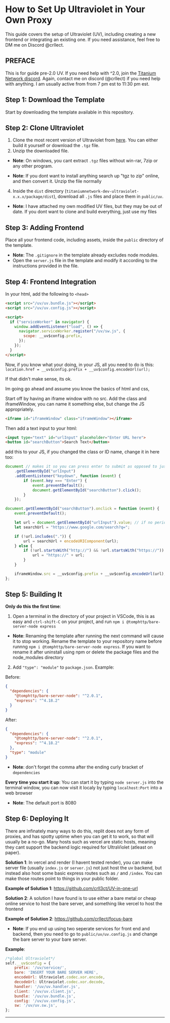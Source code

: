 # How to Set Up Ultraviolet in Your Own Proxy

This guide covers the setup of Ultraviolet (UV), including creating a new frontend or integrating an existing one. If you need assistance, feel free to DM me on Discord @crllect.

## PREFACE

This is for guide pre-2.0 UV. If you need help with ^2.0, join the [Titanium Network discord](https://discord.gg/unblock). Again, contact me on discord (@crllect) if you need help with anything. I am usually active from from 7 pm est to 11:30 pm est.

## Step 1: Download the Template

Start by downloading the template available in this repository.

## Step 2: Clone Ultraviolet

1. Clone the most recent version of Ultraviolet from [here](https://github.com/titaniumnetwork-dev/Ultraviolet/releases). You can either build it yourself or download the `.tgz` file.
2. Unzip the downloaded file.
   
- **Note**: On windows, you cant extract `.tgz` files without win-rar, 7zip or any other program.
  
- **Note**: If you dont want to install anything search up "tgz to zip" online, and then convert it. Unzip the file normally
  
4. Inside the `dist` directory (`titaniumnetwork-dev-ultraviolet-x.x.x/package/dist`), download all `.js` files and place them in `public/uv`.

- **Note**: I have attached my own modified UV files, but they may be out of date. If you dont want to clone and build everything, just use my files

## Step 3: Adding Frontend

Place all your frontend code, including assets, inside the `public` directory of the template.

- **Note**: The `.gitignore` in the template already excludes node modules.
- Open the `server.js` file in the template and modify it according to the instructions provided in the file.

## Step 4: Frontend Integration

In your html, add the following to `<head>`
```html
<script src="/uv/uv.bundle.js"></script>
<script src="/uv/uv.config.js"></script>

<script>
  if ("serviceWorker" in navigator) {
    window.addEventListener("load", () => {
      navigator.serviceWorker.register("/uv/sw.js", {
        scope: __uv$config.prefix,
      });
    });
  }
</script>
```

Now, if you know what your doing, in your JS, all you need to do is this:
`location.href = __uv$config.prefix + __uv$config.encodeUrl(url);`

If that didn't make sense, its ok.

Im going go ahead and assume you know the basics of html and css,

Start off by having an iframe window with no src. Add the class and iframeWindow, you can name it something else, but change the JS appropriately.
```html
<iframe id="iframeWindow" class="iframeWindow"></iframe>
```

Then add a text input to your html:
```html
<input type="text" id="urlInput" placeholder="Enter URL here">
<button id="searchButton">Search Text</button>
```

add this to your JS, if you changed the class or ID name, change it in here too:
```js
document // makes it so you can press enter to submit as opposed to just being able to press a button
    .getElementById("urlInput")
    .addEventListener("keydown", function (event) {
        if (event.key === "Enter") {
            event.preventDefault();
            document.getElementById("searchButton").click();
        }
    });

document.getElementById("searchButton").onclick = function (event) {
    event.preventDefault();

    let url = document.getElementById("urlInput").value; // if no periods are detected in the input, search google instead
    let searchUrl = "https://www.google.com/search?q=";

    if (!url.includes(".")) {
        url = searchUrl + encodeURIComponent(url);
    } else {
        if (!url.startsWith("http://") && !url.startsWith("https://")) { // if no http or https is detected, add https automatically
            url = "https://" + url;
        }
    }

    iframeWindow.src = __uv$config.prefix + __uv$config.encodeUrl(url);
};
```

## Step 5: Building It

**Only do this the first time**:
1. Open a terminal in the directory of your project in VSCode, this is as easy and `ctrl-shift-C` on your project, and run `npm i @tomphttp/bare-server-node express`

- **Note**: Renaming the template after running the next command will cause it to stop working. Rename the template to your repository name before runnng `npm i @tomphttp/bare-server-node express`. If you want to rename it after uninstall using npm or delete the package files and the node_modules directory


2. Add `"type": "module"` to `package.json`. Example:

Before:
```json
{
  "dependencies": {
    "@tomphttp/bare-server-node": "^2.0.1",
    "express": "^4.18.2"
  }
}
```

After:
```json
{
  "dependencies": {
    "@tomphttp/bare-server-node": "^2.0.1",
    "express": "^4.18.2"
  },
  "type": "module"
}
```
- **Note**: don't forget the comma after the ending curly bracket of `dependencies`

**Every time you start it up**:
You can start it by typing `node server.js` into the terminal window, you can now visit it localy by typing `localhost:Port` into a web browser

- **Note**: The default port is 8080 

## Step 6: Deploying It

There are infinately many ways to do this, replit does not any form of proxies, and has spotty uptime when you can get it to work, so that will usually be a no-go. Many hosts such as vercel are static hosts, meaning they cant support the backend logic required for UltraViolet (atleast on paper).


**Solution 1**: In vercel and render (I havent tested render), you can make server file (usually `index.js` or `server.js`) not just host the uv backend, but instead also host some basic express routes such as `/` and `/index`. You can make those routes point to things in your public folder.

**Example of Solution 1**: https://github.com/crll3ct/UV-in-one-url


**Solution  2**: A solution I have found is to use either a bare metal or cheap online service to host the bare server, and something like vercel to host the frontend

**Example of Solution 2**: https://github.com/crllect/focus-bare

 - **Note**: If you end up using two seperate services for front end and backend, then you need to go to `public/uv/uv.config.js` and change the bare server to your bare server.

**Example**:
```js
/*global Ultraviolet*/
self.__uv$config = {
    prefix: '/uv/service/',
    bare: 'INSERT YOUR BARE SERVER HERE',
    encodeUrl: Ultraviolet.codec.xor.encode,
    decodeUrl: Ultraviolet.codec.xor.decode,
    handler: '/uv/uv.handler.js',
    client: '/uv/uv.client.js',
    bundle: '/uv/uv.bundle.js',
    config: '/uv/uv.config.js',
    sw: '/uv/uv.sw.js',
};
```
---


